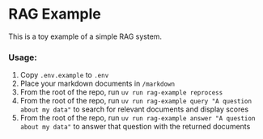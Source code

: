 # RAG Example

This is a toy example of a simple RAG system.

### Usage:

1. Copy `.env.example` to `.env`
1. Place your markdown documents in `/markdown`
1. From the root of the repo, run `uv run rag-example reprocess`
1. From the root of the repo, run `uv run rag-example query "A question about my data"` to search for relevant documents and display scores
1. From the root of the repo, run `uv run rag-example answer "A question about my data"` to answer that question with the returned documents